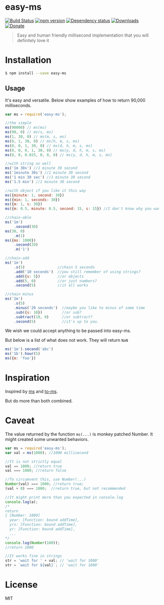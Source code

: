 # easy-ms

[![Build Status](https://travis-ci.org/tanhauhau/easy-ms.js.svg?branch=master)](https://travis-ci.org/tanhauhau/easy-ms.js)
[![npm version](https://badge.fury.io/js/easy-ms.svg)](https://badge.fury.io/js/easy-ms)
[![Dependency status](https://david-dm.org/tanhauhau/easy-ms.js.svg)](https://david-dm.org)
[![Downloads](https://img.shields.io/npm/dt/easy-ms.svg)](https://www.npmjs.com/package/easy-ms)
[![Donate](https://img.shields.io/gratipay/user/tanhauhau.svg)](https://gratipay.com/~tanhauhau/)

> Easy and human friendly millisecond implementation that you will definitely love it

# Installation

```bash
$ npm install --save easy-ms
```

## Usage

It's easy and versatile. Below show examples of how to return 90,000 milliseconds.

```javascript
var ms = require('easy-ms');

//the simple
ms(90000) // ms(ms)
ms(90, 0) // ms(s, ms)
ms(1, 30, 0) // ms(m, s, ms)
ms(0, 1, 30, 0) // ms(h, m, s, ms)
ms(0, 0, 1, 30, 0) // ms(d, h, m, s, ms)
ms(0, 0, 0, 1, 30, 0) // ms(y, d, h, m, s, ms)
ms(0, 0, 0.025, 0, 0, 0) // ms(y, d, h, m, s, ms)

//with string as well
ms('1m 30s') //1 minute 30 second
ms('1minute 30s') //1 minute 30 second
ms('1 min 30 sec') //1 minute 30 second
ms('1.5 min') //1 minute 30 second

//with object if you like it this way
ms({minute: 1, second: 30})
ms({min: 1, seconds: 30})
ms({m: 1, s: 30})
ms({m: 0.5, minute: 0.5, second: 15, s: 15}) //I don't know why you want to do it this way, but it is absolutely fine

//chain-able
ms('1m')
    .second(30)
ms(30, 0)
    .m(1)
ms({ms: 1000})
    .second(29)
    .m('1')

//chain-add
ms('1m')
    .s(5)               //chain 5 seconds
    .add('10 seconds')  //you still remember of using strings?
    .add({s: 5})        //or objects
    .add(5, 0)          //or just numbers?
    .second(5)          //it all works

//chain minus
ms('2m')
    .s(5)                 
    .minus('20 seconds')  //maybe you like to minus of some time
    .sub({s: 10})         //or sub?
    .subtract(10, 0)      //or subtract?
    .second(5)            //it's up to you.
```

We wish we could accept anything to be passed into easy-ms.

But below is a list of what does not work. They will return `NaN`

```js
ms('1m').second('abc')
ms('1b').hour(5)
ms({m: 'foo'})
```

# Inspiration
Inspired by [ms](https://www.npmjs.com/package/ms) and [to-ms](https://www.npmjs.com/package/to-ms). 

But do more than both combined.

# Caveat
The value returned by the function `ms(...)` is monkey patched Number. It might created some unwanted behaviors.

```javascript
var ms = require('easy-ms');
var val = ms(1000); //1000 millisecond

//It is not strictly equal
val == 1000; //return true
val === 1000; //return false

//To circumvent this, use Number(...)
Number(val) === 1000; //return true;
(val + 0) === 1000;	 //return true, but not recommended

//It might print more than you expected in console.log
console.log(a);
/*
return 
{ [Number: 1000]
  year: [Function: bound addTime],
  yrs: [Function: bound addTime],
  yr: [Function: bound addTime],
  ...
*/
console.log(Number(100));
//return 1000

//It works fine in strings
str = 'wait for ' + val; // 'wait for 1000'
str = `wait for ${val}`; // 'wait for 1000'
```


# License
MIT
